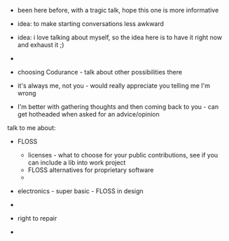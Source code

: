 * been here before, with a tragic talk, hope this one is more informative
* idea: to make starting conversations less awkward
* idea: i love talking about myself, so the idea here is to have it right now and exhaust it ;)
*
* choosing Codurance - talk about other possibilities there

* it's always me, not you - would really appreciate you telling me I'm wrong

* I'm better with gathering thoughts and then coming back to you - can get hotheaded when asked for an advice/opinion

talk to me about:

* FLOSS
    * licenses - what to choose for your public contributions, see if you can include a lib into work project
    * FLOSS alternatives for proprietary software
    *

* electronics - super basic - FLOSS in design
*
* right to repair
*

